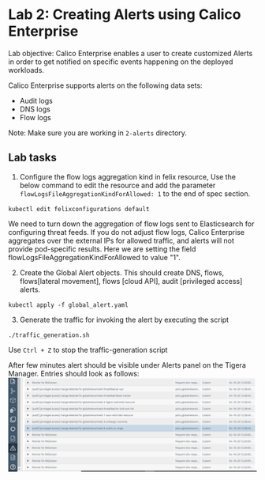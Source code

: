 # Lab 2: Creating Alerts using Calico Enterprise

Lab objective: Calico Enterprise enables a user to create customized Alerts in order to get notified on specific events happening on the deployed workloads.

Calico Enterprise supports alerts on the following data sets:

- Audit logs
- DNS logs
- Flow logs

Note: Make sure you are working in `2-alerts` directory.

## Lab tasks

1. Configure the flow logs aggregation kind in felix resource, Use the below command to edit the resource and add the parameter `flowLogsFileAggregationKindForAllowed: 1` to the end of spec section.
```
kubectl edit felixconfigurations default
```
We need to turn down the aggregation of flow logs sent to Elasticsearch for configuring threat feeds. If you do not adjust flow logs, Calico Enterprise aggregates over the external IPs for allowed traffic, and alerts will not provide pod-specific results. Here we are setting the field flowLogsFileAggregationKindForAllowed to value "1".

2. Create the Global Alert objects. This should create DNS, flows, flows[lateral movement], flows [cloud API], audit [privileged access] alerts.
```
kubectl apply -f global_alert.yaml

```

3. Generate the traffic for invoking the alert by executing the script
```
./traffic_generation.sh
```
Use `Ctrl + Z` to stop the traffic-generation script

After few minutes alert should be visible under Alerts panel on the Tigera Manager. Entries should look as follows:
![sample-alerts](img/alerts.png)

